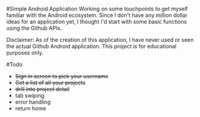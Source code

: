 #Simple Android Application
Working on some touchpoints to get myself familiar with the Android ecosystem. Since I don't have any million dollar ideas for an application yet, I thought I'd start with some basic functions using the Github APIs.

Disclaimer: As of the creation of this application, I have never used or seen the actual Github Android application. This project is for educational purposes only.

#Todo
 - ~~Sign in screen to pick your username~~
 - ~~Get a list of all your projects~~
 - ~~drill into project detail~~
 - tab swiping
 - error handling
 - return home
